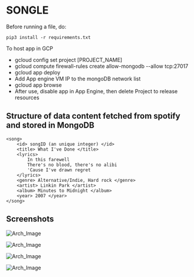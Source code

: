 # SONGLE

Before running a file, do:

    pip3 install -r requirements.txt

To host app in GCP
 - gcloud config set project [PROJECT_NAME]
 - gcloud compute firewall-rules create allow-mongodb --allow tcp:27017
 - gcloud app deploy
 - Add App engine VM IP to the mongoDB network list
 - gcloud app browse
 - After use, disable app in App Engine, then delete Project to release resources

## Structure of data content fetched from spotify and stored in MongoDB

```
<song>
    <id> songID (an unique integer) </id>
    <title> What I've Done </title>
    <lyrics>
        In this farewell
        There's no blood, there's no alibi
        'Cause I've drawn regret
    </lyrics>
    <genre> Alternative/Indie, Hard rock </genre>
    <artist> Linkin Park </artist>
    <album> Minutes to Midnight </album>
    <year> 2007 </year>
</song>
```

## Screenshots

![Arch_Image](https://github.com/CUBigDataClass/IMMENSE_INFO_REPO/blob/main/images/se_1.png)

![Arch_Image](https://github.com/CUBigDataClass/IMMENSE_INFO_REPO/blob/main/images/se_2.png)

![Arch_Image](https://github.com/CUBigDataClass/IMMENSE_INFO_REPO/blob/main/images/se_3.png)

![Arch_Image](https://github.com/CUBigDataClass/IMMENSE_INFO_REPO/blob/main/images/se_4.png)
